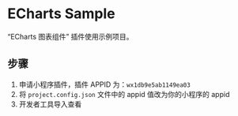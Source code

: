 # ECharts Sample

“ECharts 图表组件” 插件使用示例项目。

## 步骤

1. 申请小程序插件，插件 APPID 为：`wx1db9e5ab1149ea03`
2. 将 `project.config.json` 文件中的 appid 值改为你的小程序的 appid
3. 开发者工具导入查看
